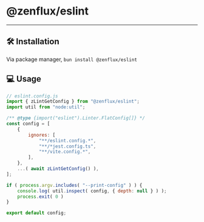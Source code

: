# @zenflux/eslint

---

## 🛠️ Installation
Via package manager, `bun install @zenflux/eslint`


## 💻 Usage
```javascript
// eslint.config.js
import { zLintGetConfig } from "@zenflux/eslint";
import util from "node:util";

/** @type {import("eslint").Linter.FlatConfig[]} */
const config = [
    {
        ignores: [
            "**/eslint.config.*",
            "**/*jest.config.ts",
            "**/vite.config.*",
        ],
    },
    ...( await zLintGetConfig() ),
];

if ( process.argv.includes( "--print-config" ) ) {
    console.log( util.inspect( config, { depth: null } ) );
    process.exit( 0 )
}

export default config;
```
